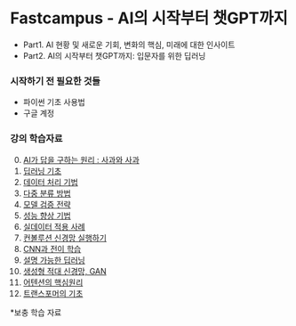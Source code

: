 # Fastcampus - AI의 시작부터 챗GPT까지
- Part1.	AI 현황 및 새로운 기회, 변화의 핵심, 미래에 대한 인사이트
- Part2.	AI의 시작부터 챗GPT까지: 입문자를 위한 딥러닝

### 시작하기 전 필요한 것들
- 파이썬 기초 사용법
- 구글 계정

### 강의 학습자료
0. [AI가 답을 구하는 원리 : 사과와 사과](https://colab.research.google.com/github/taehojo/fastcampus_ai/blob/master/colab/00-colab.ipynb)
1. [딥러닝 기초](https://colab.research.google.com/github/taehojo/fastcampus_ai/blob/master/colab/01-colab.ipynb)
2. [데이터 처리 기법](https://colab.research.google.com/github/taehojo/fastcampus_ai/blob/master/colab/02-colab.ipynb)
3. [다중 분류 방법](https://colab.research.google.com/github/taehojo/fastcampus_ai/blob/master/colab/03-colab.ipynb)
4. [모델 검증 전략](https://colab.research.google.com/github/taehojo/fastcampus_ai/blob/master/colab/04-colab.ipynb)
5. [성능 향상 기법](https://colab.research.google.com/github/taehojo/fastcampus_ai/blob/master/colab/05-colab.ipynb)
6. [실데이터 적용 사례](https://colab.research.google.com/github/taehojo/fastcampus_ai/blob/master/colab/06-colab.ipynb)
7. [컨볼루션 신경망 실행하기](https://colab.research.google.com/github/taehojo/fastcampus_ai/blob/master/colab/07-colab.ipynb)
8. [CNN과 전이 학습](https://colab.research.google.com/github/taehojo/fastcampus_ai/blob/master/colab/08-colab.ipynb)
9. [설명 가능한 딥러닝](https://colab.research.google.com/github/taehojo/fastcampus_ai/blob/master/colab/09-colab.ipynb)
10. [생성형 적대 신경망, GAN](https://colab.research.google.com/github/taehojo/fastcampus_ai/blob/master/colab/10-colab.ipynb)
11. [어텐션의 핵심원리](https://colab.research.google.com/github/taehojo/fastcampus_ai/blob/master/colab/11-colab.ipynb)
12. [트랜스포머의 기초](https://colab.research.google.com/github/taehojo/fastcampus_ai/blob/master/colab/12-colab.ipynb)

*보충 학습 자료